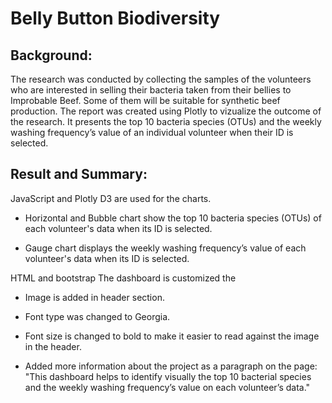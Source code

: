 # Belly Button Biodiversity

## Background: 
The research was conducted by collecting the samples of the volunteers who are interested in selling their bacteria taken from their bellies to Improbable Beef.  Some of them will be suitable for synthetic beef production.  The report was created using Plotly to vizualize the outcome of the research.  It presents the top 10 bacteria species (OTUs) and the weekly washing frequency’s value of an individual volunteer when their ID is selected.  

## Result and Summary: 

JavaScript and Plotly D3 are used for the charts. 
- Horizontal and Bubble chart show the top 10 bacteria species (OTUs) of each volunteer's data when its ID is selected.
  
- Gauge chart displays the weekly washing frequency’s value of each volunteer's data when its ID is selected.

HTML and bootstrap
The dashboard is customized the

- Image is added in header section.

- Font type was changed to Georgia.

- Font size is changed to bold to make it easier to read against the image in the header.
 
- Added more information about the project as a paragraph on the page: "This dashboard helps to identify visually the top 10 bacterial species and the weekly washing frequency’s value on each volunteer’s data."
      
